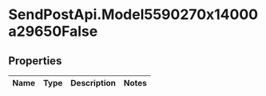 # SendPostApi.Model5590270x14000a29650False

## Properties
Name | Type | Description | Notes
------------ | ------------- | ------------- | -------------


